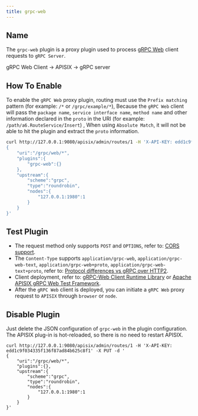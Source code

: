 ```yaml
---
title: grpc-web
---
```


<!--
#
# Licensed to the Apache Software Foundation (ASF) under one or more
# contributor license agreements.  See the NOTICE file distributed with
# this work for additional information regarding copyright ownership.
# The ASF licenses this file to You under the Apache License, Version 2.0
# (the "License"); you may not use this file except in compliance with
# the License.  You may obtain a copy of the License at
#
#     http://www.apache.org/licenses/LICENSE-2.0
#
# Unless required by applicable law or agreed to in writing, software
# distributed under the License is distributed on an "AS IS" BASIS,
# WITHOUT WARRANTIES OR CONDITIONS OF ANY KIND, either express or implied.
# See the License for the specific language governing permissions and
# limitations under the License.
#
-->

## Name

The `grpc-web` plugin is a proxy plugin used to process [gRPC Web](https://github.com/grpc/grpc-web) client requests to `gRPC Server`.

gRPC Web Client -> APISIX -> gRPC server

## How To Enable

To enable the `gRPC Web` proxy plugin, routing must use the `Prefix matching` pattern (for example: `/*` or `/grpc/example/*`),
Because the `gRPC Web` client will pass the `package name`, `service interface name`, `method name` and other information declared in the `proto` in the URI (for example: `/path/a6.RouteService/Insert`) ,
When using `Absolute Match`, it will not be able to hit the plugin and extract the `proto` information.

```bash
curl http://127.0.0.1:9080/apisix/admin/routes/1 -H 'X-API-KEY: edd1c9f034335f136f87ad84b625c8f1' -X PUT -d '
{
    "uri":"/grpc/web/*",
    "plugins":{
        "grpc-web":{}
    },
    "upstream":{
        "scheme":"grpc",
        "type":"roundrobin",
        "nodes":{
            "127.0.0.1:1980":1
        }
    }
}'
```

## Test Plugin

- The request method only supports `POST` and `OPTIONS`, refer to: [CORS support](https://github.com/grpc/grpc-web/blob/master/doc/browser-features.md#cors-support).
- The `Content-Type` supports `application/grpc-web`, `application/grpc-web-text`, `application/grpc-web+proto`, `application/grpc-web-text+proto`, refer to: [Protocol differences vs gRPC over HTTP2](https://github.com/grpc/grpc/blob/master/doc/PROTOCOL-WEB.md#protocol-differences-vs-grpc-over-http2).
- Client deployment, refer to: [gRPC-Web Client Runtime Library](https://www.npmjs.com/package/grpc-web) or [Apache APISIX gRPC Web Test Framework](https://github.com/apache/apisix/tree/master/t/plugin/grpc-web).
- After the `gRPC Web` client is deployed, you can initiate a `gRPC Web` proxy request to `APISIX` through `browser` or `node`.

## Disable Plugin

Just delete the JSON configuration of `grpc-web` in the plugin configuration.
The APISIX plug-in is hot-reloaded, so there is no need to restart APISIX.

```shell
curl http://127.0.0.1:9080/apisix/admin/routes/1 -H 'X-API-KEY: edd1c9f034335f136f87ad84b625c8f1' -X PUT -d '
{
    "uri":"/grpc/web/*",
    "plugins":{},
    "upstream":{
        "scheme":"grpc",
        "type":"roundrobin",
        "nodes":{
            "127.0.0.1:1980":1
        }
    }
}'
```
